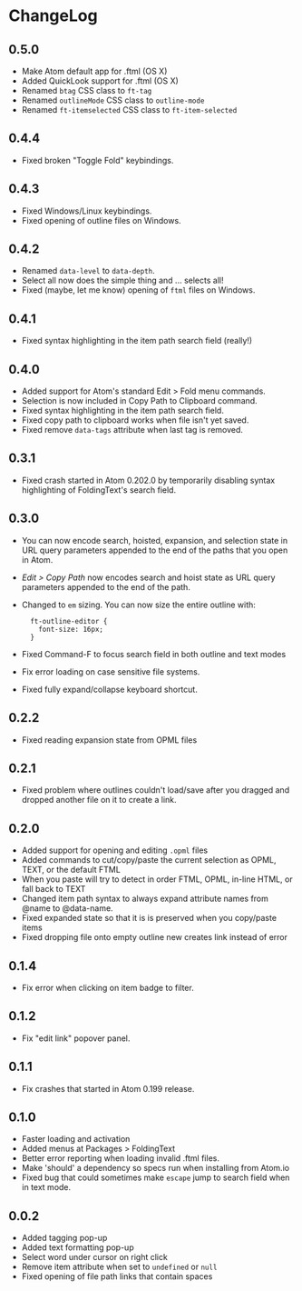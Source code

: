 # ChangeLog

## 0.5.0

- Make Atom default app for .ftml (OS X)
- Added QuickLook support for .ftml (OS X)
- Renamed `btag` CSS class to `ft-tag`
- Renamed `outlineMode` CSS class to `outline-mode`
- Renamed `ft-itemselected` CSS class to `ft-item-selected`

## 0.4.4

- Fixed broken "Toggle Fold" keybindings.

## 0.4.3

- Fixed Windows/Linux keybindings.
- Fixed opening of outline files on Windows.

## 0.4.2

- Renamed `data-level` to `data-depth`.
- Select all now does the simple thing and ... selects all!
- Fixed (maybe, let me know) opening of `ftml` files on Windows.

## 0.4.1

- Fixed syntax highlighting in the item path search field (really!)

## 0.4.0

- Added support for Atom's standard Edit > Fold menu commands.
- Selection is now included in Copy Path to Clipboard command.
- Fixed syntax highlighting in the item path search field.
- Fixed copy path to clipboard works when file isn't yet saved.
- Fixed remove `data-tags` attribute when last tag is removed.

## 0.3.1

- Fixed crash started in Atom 0.202.0 by temporarily disabling syntax highlighting of FoldingText's search field.

## 0.3.0

- You can now encode search, hoisted, expansion, and selection state in URL query parameters appended to the end of the paths that you open in Atom.

- *Edit > Copy Path* now encodes search and hoist state as URL query parameters appended to the end of the path.

- Changed to `em` sizing. You can now size the entire outline with:

        ft-outline-editor {
          font-size: 16px;
        }

- Fixed Command-F to focus search field in both outline and text modes

- Fix error loading on case sensitive file systems.

- Fixed fully expand/collapse keyboard shortcut.

## 0.2.2

- Fixed reading expansion state from OPML files

## 0.2.1

- Fixed problem where outlines couldn't load/save after you dragged and dropped another file on it to create a link.

## 0.2.0

- Added support for opening and editing `.opml` files
- Added commands to cut/copy/paste the current selection as OPML, TEXT, or the default FTML
- When you paste will try to detect in order FTML, OPML, in-line HTML, or fall back to TEXT
- Changed item path syntax to always expand attribute names from @name to @data-name.
- Fixed expanded state so that it is is preserved when you copy/paste items
- Fixed dropping file onto empty outline new creates link instead of error

## 0.1.4

- Fix error when clicking on item badge to filter.

## 0.1.2

- Fix "edit link" popover panel.

## 0.1.1

- Fix crashes that started in Atom 0.199 release.

## 0.1.0

- Faster loading and activation
- Added menus at Packages > FoldingText
- Better error reporting when loading invalid .ftml files.
- Make 'should' a dependency so specs run when installing from Atom.io
- Fixed bug that could sometimes make `escape` jump to search field when in text mode.

## 0.0.2

- Added tagging pop-up
- Added text formatting pop-up
- Select word under cursor on right click
- Remove item attribute when set to `undefined` or `null`
- Fixed opening of file path links that contain spaces
